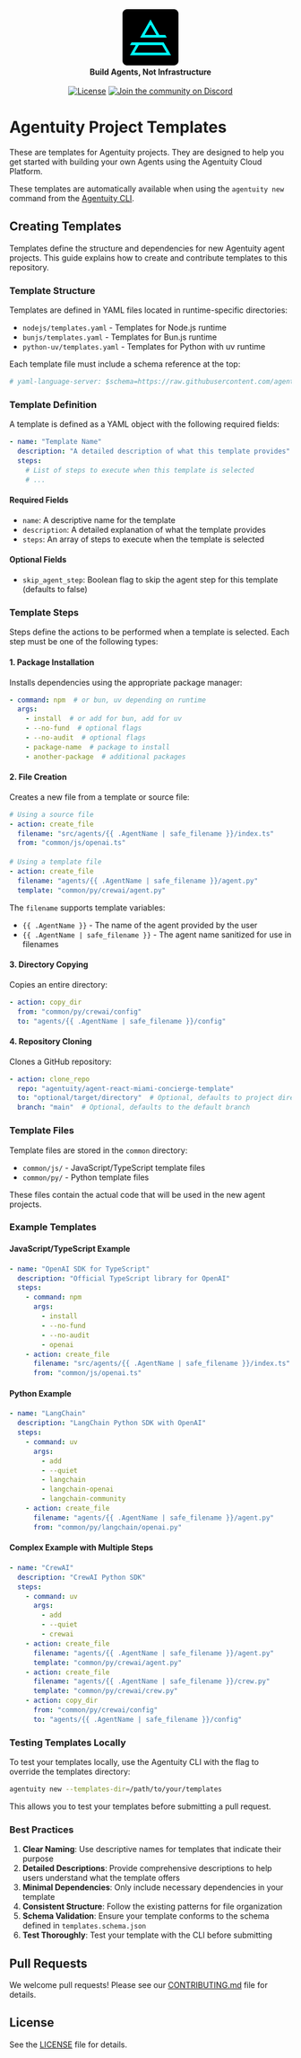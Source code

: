 <div align="center">
    <img src="https://raw.githubusercontent.com/agentuity/templates/main/.github/Agentuity.png" alt="Agentuity" width="100"/> <br/>
    <strong>Build Agents, Not Infrastructure</strong> <br/>
<br />
<a href="https://github.com/agentuity/sdk-js/blob/main/README.md"><img alt="License" src="https://badgen.now.sh/badge/license/Apache-2.0"></a>
<a href="https://discord.gg/vtn3hgUfuc"><img alt="Join the community on Discord" src="https://img.shields.io/discord/1332974865371758646.svg?style=flat"></a>
</div>
</div>

# Agentuity Project Templates

These are templates for Agentuity projects. They are designed to help you get started with building your own Agents using the Agentuity Cloud Platform. 

These templates are automatically available when using the `agentuity new` command from the [Agentuity CLI](https://github.com/agentuity/cli).

## Creating Templates

Templates define the structure and dependencies for new Agentuity agent projects. This guide explains how to create and contribute templates to this repository.

### Template Structure

Templates are defined in YAML files located in runtime-specific directories:
- `nodejs/templates.yaml` - Templates for Node.js runtime
- `bunjs/templates.yaml` - Templates for Bun.js runtime
- `python-uv/templates.yaml` - Templates for Python with uv runtime

Each template file must include a schema reference at the top:

```yaml
# yaml-language-server: $schema=https://raw.githubusercontent.com/agentuity/templates/main/templates.schema.json
```

### Template Definition

A template is defined as a YAML object with the following required fields:

```yaml
- name: "Template Name"
  description: "A detailed description of what this template provides"
  steps:
    # List of steps to execute when this template is selected
    # ...
```

#### Required Fields

- `name`: A descriptive name for the template
- `description`: A detailed explanation of what the template provides
- `steps`: An array of steps to execute when the template is selected

#### Optional Fields

- `skip_agent_step`: Boolean flag to skip the agent step for this template (defaults to false)

### Template Steps

Steps define the actions to be performed when a template is selected. Each step must be one of the following types:

#### 1. Package Installation

Installs dependencies using the appropriate package manager:

```yaml
- command: npm  # or bun, uv depending on runtime
  args:
    - install  # or add for bun, add for uv
    - --no-fund  # optional flags
    - --no-audit  # optional flags
    - package-name  # package to install
    - another-package  # additional packages
```

#### 2. File Creation

Creates a new file from a template or source file:

```yaml
# Using a source file
- action: create_file
  filename: "src/agents/{{ .AgentName | safe_filename }}/index.ts"
  from: "common/js/openai.ts"

# Using a template file
- action: create_file
  filename: "agents/{{ .AgentName | safe_filename }}/agent.py"
  template: "common/py/crewai/agent.py"
```

The `filename` supports template variables:
- `{{ .AgentName }}` - The name of the agent provided by the user
- `{{ .AgentName | safe_filename }}` - The agent name sanitized for use in filenames

#### 3. Directory Copying

Copies an entire directory:

```yaml
- action: copy_dir
  from: "common/py/crewai/config"
  to: "agents/{{ .AgentName | safe_filename }}/config"
```

#### 4. Repository Cloning

Clones a GitHub repository:

```yaml
- action: clone_repo
  repo: "agentuity/agent-react-miami-concierge-template"
  to: "optional/target/directory"  # Optional, defaults to project directory
  branch: "main"  # Optional, defaults to the default branch
```

### Template Files

Template files are stored in the `common` directory:
- `common/js/` - JavaScript/TypeScript template files
- `common/py/` - Python template files

These files contain the actual code that will be used in the new agent projects.

### Example Templates

#### JavaScript/TypeScript Example

```yaml
- name: "OpenAI SDK for TypeScript"
  description: "Official TypeScript library for OpenAI"
  steps:
    - command: npm
      args:
        - install
        - --no-fund
        - --no-audit
        - openai
    - action: create_file
      filename: "src/agents/{{ .AgentName | safe_filename }}/index.ts"
      from: "common/js/openai.ts"
```

#### Python Example

```yaml
- name: "LangChain"
  description: "LangChain Python SDK with OpenAI"
  steps:
    - command: uv
      args:
        - add
        - --quiet
        - langchain
        - langchain-openai
        - langchain-community
    - action: create_file
      filename: "agents/{{ .AgentName | safe_filename }}/agent.py"
      from: "common/py/langchain/openai.py"
```

#### Complex Example with Multiple Steps

```yaml
- name: "CrewAI"
  description: "CrewAI Python SDK"
  steps:
    - command: uv
      args:
        - add
        - --quiet
        - crewai
    - action: create_file
      filename: "agents/{{ .AgentName | safe_filename }}/agent.py"
      template: "common/py/crewai/agent.py"
    - action: create_file
      filename: "agents/{{ .AgentName | safe_filename }}/crew.py"
      template: "common/py/crewai/crew.py"
    - action: copy_dir
      from: "common/py/crewai/config"
      to: "agents/{{ .AgentName | safe_filename }}/config"
```

### Testing Templates Locally

To test your templates locally, use the Agentuity CLI with the flag to override the templates directory:

```bash
agentuity new --templates-dir=/path/to/your/templates
```

This allows you to test your templates before submitting a pull request.

### Best Practices

1. **Clear Naming**: Use descriptive names for templates that indicate their purpose
2. **Detailed Descriptions**: Provide comprehensive descriptions to help users understand what the template offers
3. **Minimal Dependencies**: Only include necessary dependencies in your template
4. **Consistent Structure**: Follow the existing patterns for file organization
5. **Schema Validation**: Ensure your template conforms to the schema defined in `templates.schema.json`
6. **Test Thoroughly**: Test your template with the CLI before submitting

## Pull Requests

We welcome pull requests! Please see our [CONTRIBUTING.md](CONTRIBUTING.md) file for details.

## License

See the [LICENSE](LICENSE.md) file for details.
